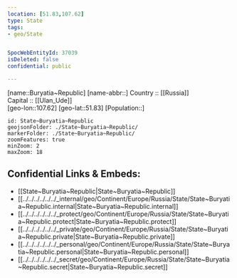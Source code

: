 ```yaml
---
location: [51.83,107.62] 
type: State
tags:
- geo/State


SpocWebEntityId: 37039
isDeleted: false
confidential: public

---
```

[name::Buryatia~Republic] 
[name-abbr::] 
Country :: [[Russia]]  
Capital :: [[Ulan_Ude]]  
[geo-lon::107.62] 
[geo-lat::51.83] 
[Population::] 



```leaflet
id: State~Buryatia~Republic
geojsonFolder: ./State~Buryatia~Republic/
markerFolder: ./State~Buryatia~Republic/
zoomFeatures: true 
minZoom: 2 
maxZoom: 18
```


## Confidential Links & Embeds: 
- [[State~Buryatia~Republic|State~Buryatia~Republic]]  
- [[../../../../../../_internal/geo/Continent/Europe/Russia/State/State~Buryatia~Republic.internal|State~Buryatia~Republic.internal]] 
- [[../../../../../../_protect/geo/Continent/Europe/Russia/State/State~Buryatia~Republic.protect|State~Buryatia~Republic.protect]] 
- [[../../../../../../_private/geo/Continent/Europe/Russia/State/State~Buryatia~Republic.private|State~Buryatia~Republic.private]] 
- [[../../../../../../_personal/geo/Continent/Europe/Russia/State/State~Buryatia~Republic.personal|State~Buryatia~Republic.personal]] 
- [[../../../../../../_secret/geo/Continent/Europe/Russia/State/State~Buryatia~Republic.secret|State~Buryatia~Republic.secret]] 
